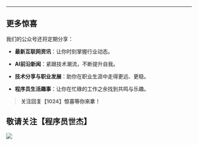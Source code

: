 ----


## 更多惊喜

我们的公众号还将定期分享：

- **最新互联网资讯**：让你时刻掌握行业动态。

- **AI前沿新闻**：紧跟技术潮流，不断提升自我。

- **技术分享与职业发展**：助你在职业生涯中走得更远、更稳。

- **程序员生活趣事**：让你在忙碌的工作之余找到共鸣与乐趣。

  

> **关注回复【1024】惊喜等你来拿！**

## 敬请关注【程序员世杰】

![](https://coder-xieshijie-img-1253784930.cos.ap-beijing.myqcloud.com/img/2024/qrcode_for_gh_3223765a1430_430_899e57eb449c14150b4c0a82ab9b0fb6.jpg)

